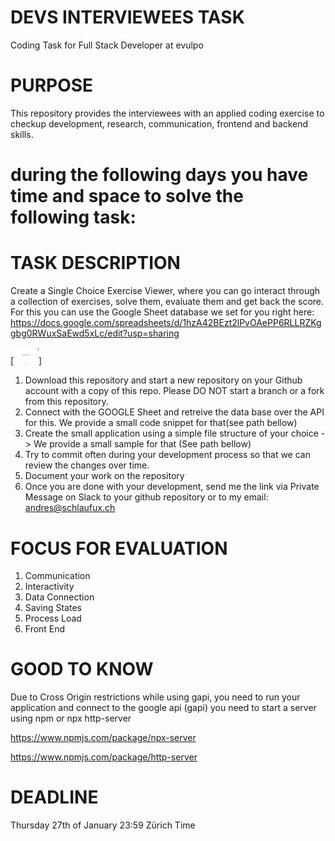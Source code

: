 # DEVS INTERVIEWEES TASK
Coding Task for Full Stack Developer at evulpo

# PURPOSE
This repository provides the interviewees with an applied coding exercise to checkup development, research, communication, frontend and backend skills.

# during the following days you have time and space to solve the following task:

# TASK DESCRIPTION

Create a Single Choice Exercise Viewer, where you can go interact through a collection of exercises, solve them, evaluate them and get back the score. For this you can use the Google Sheet database we set for you right here:
https://docs.google.com/spreadsheets/d/1hzA42BEzt2lPvOAePP6RLLRZKggbg0RWuxSaEwd5xLc/edit?usp=sharing

[<img alt="alt_text" width="40px" src="images/single_choice.png" />]


1. Download this repository and start a new repository on your Github account with a copy of this repo. Please DO NOT start a branch or a fork from this repository. 
2. Connect with the GOOGLE Sheet and retreive the data base over the API for this. We provide a small code snippet for that(see path bellow)
3. Create the small application using a simple file structure of your choice -> We provide a small sample for that (See path bellow)
4. Try to commit often during your development process so that we can review the changes over time.
5. Document your work on the repository
6. Once you are done with your development, send me the link via Private Message on Slack to your github repository or to my email: andres@schlaufux.ch


# FOCUS FOR EVALUATION

1. Communication
2. Interactivity
3. Data Connection
4. Saving States
5. Process Load
6. Front End

# GOOD TO KNOW

Due to Cross Origin restrictions while using gapi, you need to run your application and connect to the google api (gapi) you need to start a server using npm or npx  http-server

https://www.npmjs.com/package/npx-server

https://www.npmjs.com/package/http-server


# DEADLINE
Thursday 27th of January 23:59 Zürich Time

